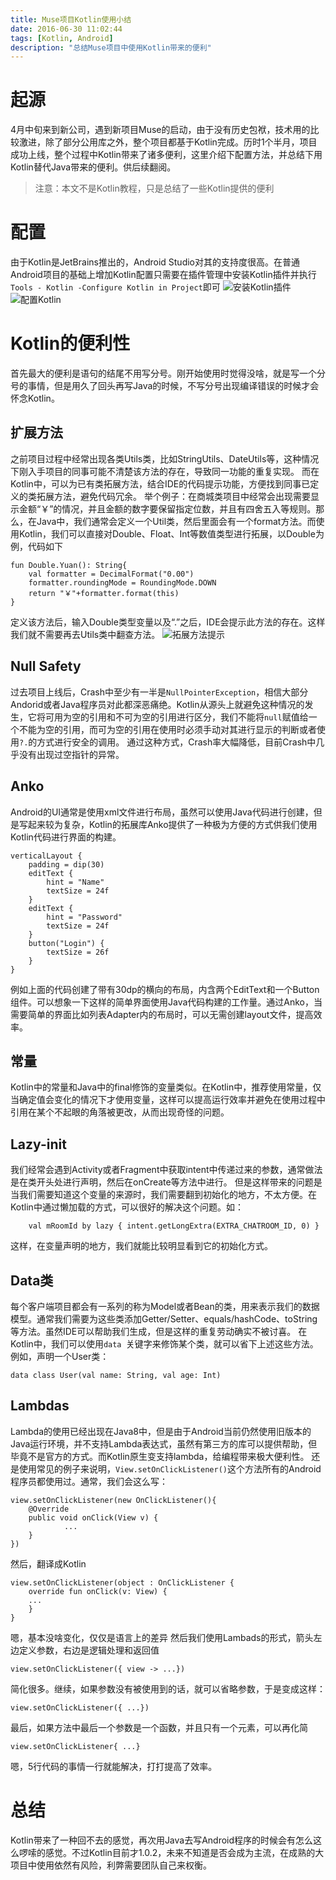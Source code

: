 ```yaml
---
title: Muse项目Kotlin使用小结
date: 2016-06-30 11:02:44
tags: [Kotlin, Android]
description: "总结Muse项目中使用Kotlin带来的便利"
---
```

# 起源
4月中旬来到新公司，遇到新项目Muse的启动，由于没有历史包袱，技术用的比较激进，除了部分公用库之外，整个项目都基于Kotlin完成。历时1个半月，项目成功上线，整个过程中Kotlin带来了诸多便利，这里介绍下配置方法，并总结下用Kotlin替代Java带来的便利。供后续翻阅。
>注意：本文不是Kotlin教程，只是总结了一些Kotlin提供的便利

# 配置
由于Kotlin是JetBrains推出的，Android Studio对其的支持度很高。在普通Android项目的基础上增加Kotlin配置只需要在插件管理中安装Kotlin插件并执行`Tools - Kotlin -Configure Kotlin in Project`即可
![安装Kotlin插件](http://7xored.com1.z0.glb.clouddn.com/blog_kotlin_plguin.png?imageView2/2/w/600/q/100)
![配置Kotlin](http://7xored.com1.z0.glb.clouddn.com/blog_kotlin_configure.png?imageView2/2/w/600/q/100)
# Kotlin的便利性
首先最大的便利是语句的结尾不用写分号。刚开始使用时觉得没啥，就是写一个分号的事情，但是用久了回头再写Java的时候，不写分号出现编译错误的时候才会怀念Kotlin。
## 扩展方法
之前项目过程中经常出现各类Utils类，比如StringUtils、DateUtils等，这种情况下刚入手项目的同事可能不清楚该方法的存在，导致同一功能的重复实现。
而在Kotlin中，可以为已有类拓展方法，结合IDE的代码提示功能，方便找到同事已定义的类拓展方法，避免代码冗余。
举个例子：在商城类项目中经常会出现需要显示金额“￥”的情况，并且金额的数字要保留指定位数，并且有四舍五入等规则。那么，在Java中，我们通常会定义一个Util类，然后里面会有一个format方法。而使用Kotlin，我们可以直接对Double、Float、Int等数值类型进行拓展，以Double为例，代码如下
```
fun Double.Yuan(): String{
    val formatter = DecimalFormat("0.00")
    formatter.roundingMode = RoundingMode.DOWN
    return "￥"+formatter.format(this)
}
```
定义该方法后，输入Double类型变量以及“.”之后，IDE会提示此方法的存在。这样我们就不需要再去Utils类中翻查方法。
![拓展方法提示](http://7xored.com1.z0.glb.clouddn.com/blog_kotlin_ext.png)
## Null Safety
过去项目上线后，Crash中至少有一半是`NullPointerException`，相信大部分Andorid或者Java程序员对此都深恶痛绝。Kotlin从源头上就避免这种情况的发生，它将可用为空的引用和不可为空的引用进行区分，我们不能将`null`赋值给一个不能为空的引用，而可为空的引用在使用时必须手动对其进行显示的判断或者使用`?.`的方式进行安全的调用。
通过这种方式，Crash率大幅降低，目前Crash中几乎没有出现过空指针的异常。
## Anko
Android的UI通常是使用xml文件进行布局，虽然可以使用Java代码进行创建，但是写起来较为复杂，Kotlin的拓展库Anko提供了一种极为方便的方式供我们使用Kotlin代码进行界面的构建。
```
verticalLayout {
    padding = dip(30)
    editText {
        hint = "Name"
        textSize = 24f
    }
    editText {
        hint = "Password"
        textSize = 24f
    }
    button("Login") {
        textSize = 26f
    }
}
```
例如上面的代码创建了带有30dp的横向的布局，内含两个EditText和一个Button组件。可以想象一下这样的简单界面使用Java代码构建的工作量。通过Anko，当需要简单的界面比如列表Adapter内的布局时，可以无需创建layout文件，提高效率。
## 常量
Kotlin中的常量和Java中的final修饰的变量类似。在Kotlin中，推荐使用常量，仅当确定值会变化的情况下才使用变量，这样可以提高运行效率并避免在使用过程中引用在某个不起眼的角落被更改，从而出现奇怪的问题。
## Lazy-init
我们经常会遇到Activity或者Fragment中获取intent中传递过来的参数，通常做法是在类开头处进行声明，然后在onCreate等方法中进行。
但是这样带来的问题是当我们需要知道这个变量的来源时，我们需要翻到初始化的地方，不太方便。在Kotlin中通过懒加载的方式，可以很好的解决这个问题。如：
```
    val mRoomId by lazy { intent.getLongExtra(EXTRA_CHATROOM_ID, 0) }
```
这样，在变量声明的地方，我们就能比较明显看到它的初始化方式。
## Data类
每个客户端项目都会有一系列的称为Model或者Bean的类，用来表示我们的数据模型。通常我们需要为这些类添加Getter/Setter、equals/hashCode、toString等方法。虽然IDE可以帮助我们生成，但是这样的重复劳动确实不被讨喜。
在Kotlin中，我们可以使用`data `关键字来修饰某个类，就可以省下上述这些方法。
例如，声明一个User类：
```
data class User(val name: String, val age: Int)
```
## Lambdas
Lambda的使用已经出现在Java8中，但是由于Android当前仍然使用旧版本的Java运行环境，并不支持Lambda表达式，虽然有第三方的库可以提供帮助，但毕竟不是官方的方式。而Kotlin原生变支持lambda，给编程带来极大便利性。
还是使用常见的例子来说明，`View.setOnClickListener()`这个方法所有的Android程序员都使用过。通常，我们会这么写：
```java:n
view.setOnClickListener(new OnClickListener(){
    @Override
    public void onClick(View v) {
            ...
    }
})
```
然后，翻译成Kotlin
```
view.setOnClickListener(object : OnClickListener {
    override fun onClick(v: View) {
    ...
    }
}
```
嗯，基本没啥变化，仅仅是语言上的差异
然后我们使用Lambads的形式，箭头左边定义参数，右边是逻辑处理和返回值
```
view.setOnClickListener({ view -> ...})
```
简化很多。继续，如果参数没有被使用到的话，就可以省略参数，于是变成这样：
```
view.setOnClickListener({ ...})
```
最后，如果方法中最后一个参数是一个函数，并且只有一个元素，可以再化简
```
view.setOnClickListener{ ...}
```
嗯，5行代码的事情一行就能解决，打打提高了效率。
# 总结
Kotlin带来了一种回不去的感觉，再次用Java去写Android程序的时候会有怎么这么啰嗦的感觉。不过Kotlin目前才1.0.2，未来不知道是否会成为主流，在成熟的大项目中使用依然有风险，利弊需要团队自己来权衡。

